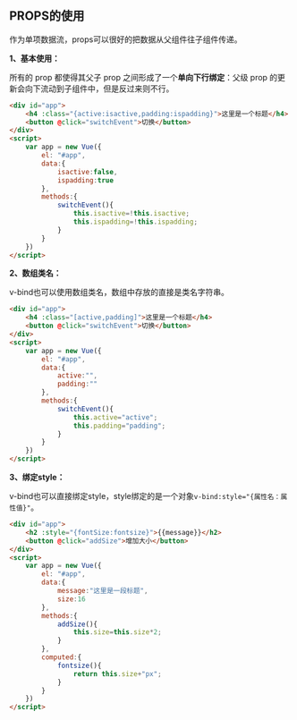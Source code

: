 ## PROPS的使用

作为单项数据流，props可以很好的把数据从父组件往子组件传递。

**1、基本使用：**

所有的 prop 都使得其父子 prop 之间形成了一个**单向下行绑定**：父级 prop 的更新会向下流动到子组件中，但是反过来则不行。

```html
<div id="app">
    <h4 :class="{active:isactive,padding:ispadding}">这里是一个标题</h4>
    <button @click="switchEvent">切换</button>
</div>
<script>
    var app = new Vue({
        el: "#app",
        data:{
            isactive:false,
            ispadding:true
        },
        methods:{
            switchEvent(){
                this.isactive=!this.isactive;
                this.ispadding=!this.ispadding;
            }
        }
    })
</script>
```

**2、数组类名：**

v-bind也可以使用数组类名，数组中存放的直接是类名字符串。

```html
<div id="app">
    <h4 :class="[active,padding]">这里是一个标题</h4>
    <button @click="switchEvent">切换</button>
</div>
<script>
    var app = new Vue({
        el: "#app",
        data:{
            active:"",
            padding:""
        },
        methods:{
            switchEvent(){
                this.active="active";
                this.padding="padding";
            }
        }
    })
</script>
```

**3、绑定style：**

v-bind也可以直接绑定style，style绑定的是一个对象`v-bind:style="{属性名：属性值}"`。

```html
<div id="app">
    <h2 :style="{fontSize:fontsize}">{{message}}</h2>
    <button @click="addSize">增加大小</button>
</div>
<script>
    var app = new Vue({
        el: "#app",
        data:{
            message:"这里是一段标题",
            size:16
        },
        methods:{
            addSize(){
                this.size=this.size*2;
            }
        },
        computed:{
            fontsize(){
                return this.size+"px";
            }
        }
    })
</script>
```

